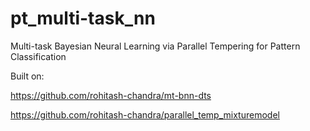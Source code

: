# pt_multi-task_nn
Multi-task Bayesian Neural Learning via Parallel Tempering for Pattern Classification

Built on:

https://github.com/rohitash-chandra/mt-bnn-dts

https://github.com/rohitash-chandra/parallel_temp_mixturemodel

